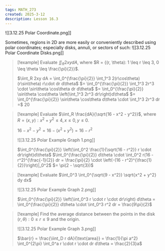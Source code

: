 ```yaml
---
tags: MATH_273
created: 2025-3-12
description: Lesson 16.3
---
```


![[3.12.25 Polar Coordinate.png]]

Sometimes, regions in 2D are more easily or conveniently described using polar coordinates; especially disks, annuli, or sectors of such:
![[3.12.25 Polar Coordinate Disks.png]]

> [!example]
> Evaluate $\iint_R 2xy dA$, where $R = {(r, \theta): 1 \leq r \leq 3, 0 \leq \theta \leq \frac{\pi}{2}}$.
> 
> $\iint_R 2xy dA = \int_0^{\frac{\pi}{2}} \int_1^3 2(r\cos\theta)(r\sin\theta) r\cdot dr d\theta$
> $= \int_0^{\frac{\pi}{2}} \int_1^3 2r^3 \cdot \sin\theta \cos\theta dr d\theta$
> $= \int_0^{\frac{\pi}{2}} \sin\theta \cos\theta \left(\int_1^3 2r^3 dr\right)d\theta$
> $= \int_0^{\frac{\pi}{2}} \sin\theta \cos\theta d\theta \cdot \int_1^3 2r^3 dr =$ 20

> [!example]
> Evaluate $\iint_R \frac{dA}{\sqrt{16 - x^2 - y^2}}$, where $R = {(x, y): x^2 + y^2 \leq 4, x \leq 0, y \leq 0}$.
> 
> $16 - x^2 - y^2 = 16 - (x^2 + y^2) = 16 - r^2$
> 
> ![[3.12.25 Polar Example Graph 1.png]]
> 
> $\int_0^{\frac{\pi}{2}} \left(\int_0^2 \frac{1}{\sqrt{16 - r^2}} r \cdot dr\right)d\theta$
> $\int_0^{\frac{\pi}{2}} d\theta \cdot \int_0^2 r(16 - r^2)^{\frac{-1}{2}} dr = \frac{\pi}{2} \cdot \left(-(16 - r^2)^{\frac{1}{2}}\right)|_0^2$
> $= \pi(2 - \sqrt{3})$

> [!example]
> Evaluate $\int_0^3 \int_0^{\sqrt{9 - x^2}} \sqrt{x^2 + y^2} dy dx$
> 
> ![[3.12.25 Polar Example Graph 2.png]]
> 
> $\int_0^{\frac{\pi}{2}} \left(\int_0^3 r \cdot r \cdot dr\right) d\theta = \int_0^{\frac{\pi}{2}} d\theta \cdot \int_0^3 r^2 dr = \frac{9\pi}{2}$

> [!example]
> Find the average distance between the points in the disk ${(r, \theta): 0 \leq r \leq 9}$ and the origin.
> 
> ![[3.12.25 Polar Example Graph 3.png]]
> 
> $\bar{r} = \frac{\iint_D r dA}{\text{area}} = \frac{1}{\pi a^2} \int_0^{2\pi} \int_0^a r \cdot r \cdot dr d\theta = \frac{2}{3}a$